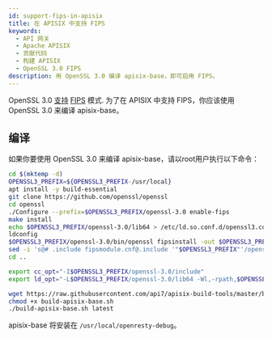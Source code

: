 ```yaml
---
id: support-fips-in-apisix
title: 在 APISIX 中支持 FIPS
keywords:
  - API 网关
  - Apache APISIX
  - 贡献代码
  - 构建 APISIX
  - OpenSSL 3.0 FIPS
description: 用 OpenSSL 3.0 编译 apisix-base，即可启用 FIPS。
---
```


<!--
#
# Licensed to the Apache Software Foundation (ASF) under one or more
# contributor license agreements.  See the NOTICE file distributed with
# this work for additional information regarding copyright ownership.
# The ASF licenses this file to You under the Apache License, Version 2.0
# (the "License"); you may not use this file except in compliance with
# the License.  You may obtain a copy of the License at
#
#     http://www.apache.org/licenses/LICENSE-2.0
#
# Unless required by applicable law or agreed to in writing, software
# distributed under the License is distributed on an "AS IS" BASIS,
# WITHOUT WARRANTIES OR CONDITIONS OF ANY KIND, either express or implied.
# See the License for the specific language governing permissions and
# limitations under the License.
#
-->

OpenSSL 3.0 [支持](https://www.openssl.org/blog/blog/2022/08/24/FIPS-validation-certificate-issued/) [FIPS](https://en.wikipedia.org/wiki/FIPS_140-2) 模式. 为了在 APISIX 中支持 FIPS，你应该使用 OpenSSL 3.0 来编译 apisix-base。

## 编译

如果你要使用 OpenSSL 3.0 来编译 apisix-base，请以root用户执行以下命令：

```bash
cd $(mktemp -d)
OPENSSL3_PREFIX=${OPENSSL3_PREFIX-/usr/local}
apt install -y build-essential
git clone https://github.com/openssl/openssl
cd openssl
./Configure --prefix=$OPENSSL3_PREFIX/openssl-3.0 enable-fips
make install
echo $OPENSSL3_PREFIX/openssl-3.0/lib64 > /etc/ld.so.conf.d/openssl3.conf
ldconfig
$OPENSSL3_PREFIX/openssl-3.0/bin/openssl fipsinstall -out $OPENSSL3_PREFIX/openssl-3.0/ssl/fipsmodule.cnf -module $OPENSSL3_PREFIX/openssl-3.0/lib64/ossl-modules/fips.so
sed -i 's@# .include fipsmodule.cnf@.include '"$OPENSSL3_PREFIX"'/openssl-3.0/ssl/fipsmodule.cnf@g; s/# \(fips = fips_sect\)/\1\nbase = base_sect\n\n[base_sect]\nactivate=1\n/g' $OPENSSL3_PREFIX/openssl-3.0/ssl/openssl.cnf
cd ..

export cc_opt="-I$OPENSSL3_PREFIX/openssl-3.0/include"
export ld_opt="-L$OPENSSL3_PREFIX/openssl-3.0/lib64 -Wl,-rpath,$OPENSSL3_PREFIX/openssl-3.0/lib64"

wget https://raw.githubusercontent.com/api7/apisix-build-tools/master/build-apisix-base.sh
chmod +x build-apisix-base.sh
./build-apisix-base.sh latest
```

apisix-base 将安装在 `/usr/local/openresty-debug`。
